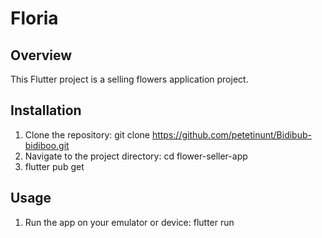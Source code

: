 # Floria

## Overview
This Flutter project is a selling flowers application project.

## Installation
1. Clone the repository:
   git clone https://github.com/petetinunt/Bidibub-bidiboo.git
2. Navigate to the project directory:
   cd flower-seller-app
3. flutter pub get

## Usage
1. Run the app on your emulator or device:
   flutter run
